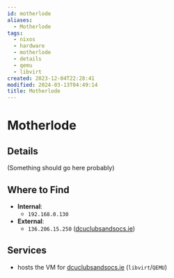 ```yaml
---
id: motherlode
aliases:
  - Motherlode
tags:
  - nixos
  - hardware
  - motherlode
  - details
  - qemu
  - libvirt
created: 2023-12-04T22:28:41
modified: 2024-03-13T04:49:14
title: Motherlode
---
```


# Motherlode

## Details

(Something should go here probably)

## Where to Find

- **Internal**:
	- `192.168.0.130`
- **External**:
	- `136.206.15.250` ([dcuclubsandsocs.ie](https://dcuclubsandsocs.ie))

## Services

- hosts the VM for [dcuclubsandsocs.ie](https://dcuclubsandsocs.ie) (`libvirt`/`QEMU`)
